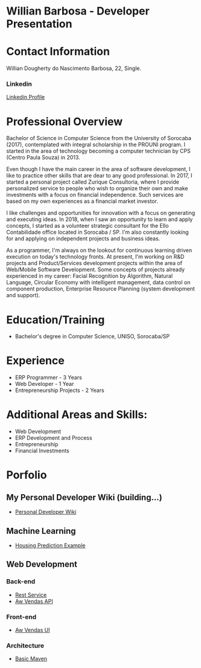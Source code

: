 # Willian Barbosa - Developer Presentation

# Contact Information
Willian Dougherty do Nascimento Barbosa, 22, Single.

### **Linkedin**
[Linkedin Profile](https://www.linkedin.com/in/willian-dougherty-n-barbosa-245198b0/)

# Professional Overview
  Bachelor of Science in Computer Science from the University of Sorocaba (2017), contemplated with integral scholarship in the PROUNI program. I started in the area of ​​technology becoming a computer technician by CPS (Centro Paula Souza) in 2013.

  Even though I have the main career in the area of ​​software development, I like to practice other skills that are dear to any good professional. In 2017, I started a personal project called Zurique Consultoria, where I provide personalized service to people who wish to organize their own and make investments with a focus on financial independence. Such services are based on my own experiences as a financial market investor.

  I like challenges and opportunities for innovation with a focus on generating and executing ideas. In 2018, when I saw an opportunity to learn and apply concepts, I started as a volunteer strategic consultant for the Ello Contabilidade office located in Sorocaba / SP. I'm also constantly looking for and applying on independent projects and business ideas.

  As a programmer, I'm always on the lookout for continuous learning driven execution on today's technology fronts. At present, I'm working on R&D projects and Product/Services development projects within the area of ​​Web/Mobile Software Development. Some concepts of projects already experienced in my career: Facial Recognition by Algorithm, Natural Language, Circular Economy with intelligent management, data control on component production, Enterprise Resource Planning (system development and support).

# Education/Training
* Bachelor's degree in Computer Science, UNISO, Sorocaba/SP

# Experience
* ERP Programmer - 3 Years
* Web Developer - 1 Year
* Entrepreneurship Projects - 2 Years

# Additional Areas and Skills:
* Web Development
* ERP Development and Process
* Entrepreneurship
* Financial Investments

# Porfolio

## My Personal Developer Wiki (building...)
* [Personal Developer Wiki](https://github.com/devwdougherty/personal-developer-wiki)

## Machine Learning
* [Housing Prediction Example](https://github.com/devwdougherty/housing-prediction-example)
   
## Web Development
  
### Back-end
* [Rest Service](https://github.com/devwdougherty/gsrestservice)
* [Aw Vendas API](https://github.com/devwdougherty/aw-vendas-api)
  
### Front-end
* [Aw Vendas UI](https://github.com/devwdougherty/aw-vendas-ui)
  
### Architecture 
* [Basic Maven](https://github.com/devwdougherty/mavenfirst)
  




